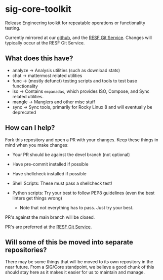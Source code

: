 sig-core-toolkit
================

Release Engineering toolkit for repeatable operations or functionality testing.

Currently mirrored at our [github](https://github.com/rocky-linux), and the
[RESF Git Service](https://git.resf.org). Changes will typically occur at the
RESF Git Service.

What does this have?
--------------------

* analyze -> Analysis utilities (such as download stats)
* chat -> mattermost related utilities
* func -> (mostly defunct) testing scripts and tools to test base functionality
* iso -> Contains `empanadas`, which provides ISO, Compose, and Sync related utilities.
* mangle -> Manglers and other misc stuff
* sync -> Sync tools, primarily for Rocky Linux 8 and will eventually be deprecated

How can I help?
---------------

Fork this repository and open a PR with your changes. Keep these things in mind
when you make changes:

* Your PR should be against the devel branch (not optional)
* Have pre-commit installed if possible
* Have shellcheck installed if possible
* Shell Scripts: These must pass a shellcheck test!
* Python scripts: Try your best to follow PEP8 guidelines (even the best linters get things wrong)

  * Note that not everything has to pass. Just try your best.

PR's against the main branch will be closed.

PR's are preferred at the [RESF Git Service](https://git.resf.org).

Will some of this be moved into separate repositories?
------------------------------------------------------

There may be some things that will be moved to its own repository in the near
future. From a SIG/Core standpoint, we believe a good chunk of this should stay
here as it makes it easier for us to maintain and manage.
